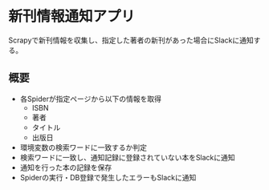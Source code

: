 # 新刊情報通知アプリ

Scrapyで新刊情報を収集し、指定した著者の新刊があった場合にSlackに通知する。

## 概要

- 各Spiderが指定ページから以下の情報を取得
  - ISBN
  - 著者
  - タイトル
  - 出版日
- 環境変数の検索ワードに一致するか判定
- 検索ワードに一致し、通知記録に登録されていない本をSlackに通知
- 通知を行った本の記録を保存
- Spiderの実行・DB登録で発生したエラーもSlackに通知
